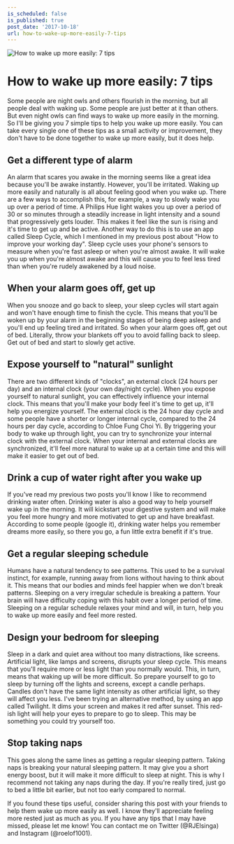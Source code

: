 ```yaml
---
is_scheduled: false
is_published: true
post_date: '2017-10-18'
url: how-to-wake-up-more-easily-7-tips
---
```


![How to wake up more easily: 7 tips](/images/articles/rooster.jpeg)

# How to wake up more easily: 7 tips

Some people are night owls and others flourish in the morning, but all people deal with waking up. 
Some people are just better at it than others. But even night owls can find ways to wake up more 
easily in the morning. So I'll be giving you 7 simple tips to help you wake up more easily. 
You can take every single one of these tips as a small activity or improvement, 
they don't have to be done together to wake up more easily, but it does help.

## Get a different type of alarm
An alarm that scares you awake in the morning seems like a great idea because you'll be awake 
instantly. However, you'll be irritated. Waking up more easily and naturally is all about 
feeling good when you wake up. There are a few ways to accomplish this, for example, 
a way to slowly wake you up over a period of time. A Philips Hue light wakes you up over 
a period of 30 or so minutes through a steadily increase in light intensity and a sound 
that progressively gets louder. This makes it feel like the sun is rising and it's time 
to get up and be active. Another way to do this is to use an app called Sleep Cycle, 
which I mentioned in my previous post about "How to improve your working day". 
Sleep cycle uses your phone's sensors to measure when you're fast asleep or when you're 
almost awake. It will wake you up when you're almost awake and this will cause you to feel 
less tired than when you're rudely awakened by a loud noise.

## When your alarm goes off, get up
When you snooze and go back to sleep, your sleep cycles will start again and won't have enough 
time to finish the cycle. This means that you'll be woken up by your alarm in the beginning 
stages of being deep asleep and you'll end up feeling tired and irritated. So when your alarm 
goes off, get out of bed. Literally, throw your blankets off you to avoid falling back to sleep. 
Get out of bed and start to slowly get active.

## Expose yourself to "natural" sunlight
There are two different kinds of "clocks", an external clock (24 hours per day) and an 
internal clock (your own day/night cycle). When you expose yourself to natural sunlight, 
you can effectively influence your internal clock. This means that you'll make your body 
feel it's time to get up, it'll help you energize yourself. The external clock is the 24 
hour day cycle and some people have a shorter or longer internal cycle, compared to the 24 
hours per day cycle, according to Chloe Fung Choi Yi. By triggering your body to wake up 
through light, you can try to synchronize your internal clock with the external clock. 
When your internal and external clocks are synchronized, it'll feel more natural to wake 
up at a certain time and this will make it easier to get out of bed.

## Drink a cup of water right after you wake up
If you've read my previous two posts you'll know I like to recommend drinking water often. 
Drinking water is also a good way to help yourself wake up in the morning. 
It will kickstart your digestive system and will make you feel more hungry and more motivated 
to get up and have breakfast. According to some people (google it), drinking water helps 
you remember dreams more easily, so there you go, a fun little extra benefit if it's true.

## Get a regular sleeping schedule
Humans have a natural tendency to see patterns. This used to be a survival instinct, 
for example, running away from lions without having to think about it. This means that our 
bodies and minds feel happier when we don't break patterns. Sleeping on a very irregular 
schedule is breaking a pattern. Your brain will have difficulty coping with this habit 
over a longer period of time. Sleeping on a regular schedule relaxes your mind and will, 
in turn, help you to wake up more easily and feel more rested.

## Design your bedroom for sleeping
Sleep in a dark and quiet area without too many distractions, like screens. 
Artificial light, like lamps and screens, disrupts your sleep cycle. 
This means that you'll require more or less light than you normally would. 
This, in turn, means that waking up will be more difficult. So prepare yourself to go to 
sleep by turning off the lights and screens, except a candle perhaps. 
Candles don't have the same light intensity as other artificial light, 
so they will affect you less. I've been trying an alternative method, by using an app called 
Twilight. It dims your screen and makes it red after sunset. This red-ish light will 
help your eyes to prepare to go to sleep. This may be something you could try yourself too.

## Stop taking naps
This goes along the same lines as getting a regular sleeping pattern. 
Taking naps is breaking your natural sleeping pattern. It may give you a short energy boost, 
but it will make it more difficult to sleep at night. This is why I recommend not taking any 
naps during the day. If you're really tired, just go to bed a little bit earlier, 
but not too early compared to normal.

If you found these tips useful, consider sharing this post with your friends to help 
them wake up more easily as well. I know they'll appreciate feeling more rested 
just as much as you. If you have any tips that I may have missed, please let me know! 
You can contact me on Twitter (@RJElsinga) and Instagram (@roelof1001).